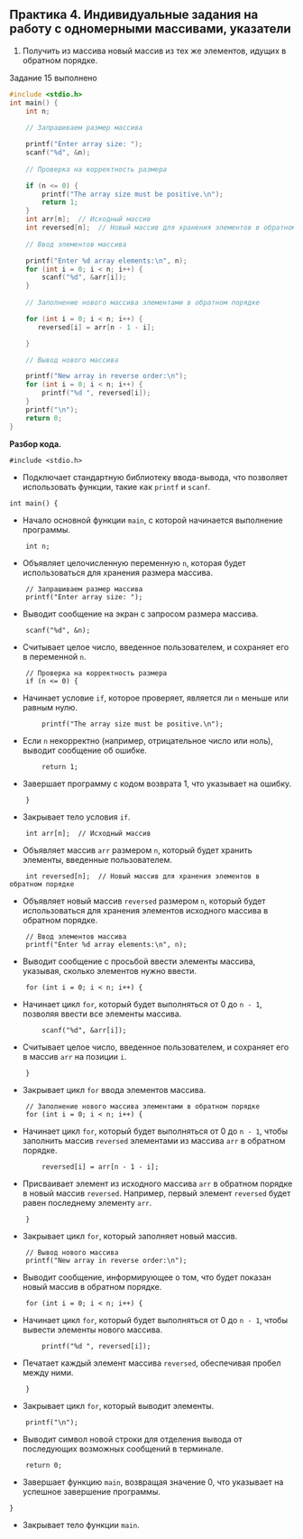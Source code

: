 
## Практика 4. Индивидуальные задания на работу с одномерными массивами, указатели


1. Получить из массива новый массив из тех же элементов, идущих в обратном порядке.

Задание 15 выполнено

```C
#include <stdio.h>
int main() {
    int n;
    
    // Запрашиваем размер массива

    printf("Enter array size: ");
    scanf("%d", &n);
    
    // Проверка на корректность размера

    if (n <= 0) {
        printf("The array size must be positive.\n");
        return 1;
    }
    int arr[n];  // Исходный массив
    int reversed[n];  // Новый массив для хранения элементов в обратном порядке
    
    // Ввод элементов массива

    printf("Enter %d array elements:\n", n);
    for (int i = 0; i < n; i++) {
        scanf("%d", &arr[i]);
    }
    
    // Заполнение нового массива элементами в обратном порядке

    for (int i = 0; i < n; i++) {
       reversed[i] = arr[n - 1 - i];

    }

    // Вывод нового массива

    printf("New array in reverse order:\n");
    for (int i = 0; i < n; i++) {
        printf("%d ", reversed[i]);
    }
    printf("\n");
    return 0;
}

```


**Разбор кода.**


```
#include <stdio.h>
```

- Подключает стандартную библиотеку ввода-вывода, что позволяет использовать функции, такие как `printf` и `scanf`.



```
int main() {
```

- Начало основной функции `main`, с которой начинается выполнение программы.


```
    int n;
```

- Объявляет целочисленную переменную `n`, которая будет использоваться для хранения размера массива.


```
    // Запрашиваем размер массива
    printf("Enter array size: ");
```

- Выводит сообщение на экран с запросом размера массива.


```
    scanf("%d", &n);
```

- Считывает целое число, введенное пользователем, и сохраняет его в переменной `n`.


```
    // Проверка на корректность размера
    if (n <= 0) {
```

- Начинает условие `if`, которое проверяет, является ли `n` меньше или равным нулю.

```
        printf("The array size must be positive.\n");
```

- Если `n` некорректно (например, отрицательное число или ноль), выводит сообщение об ошибке.

```
        return 1;
```

- Завершает программу с кодом возврата 1, что указывает на ошибку.


```
    }
```

- Закрывает тело условия `if`.


```
    int arr[n];  // Исходный массив
```

- Объявляет массив `arr` размером `n`, который будет хранить элементы, введенные пользователем.


```
    int reversed[n];  // Новый массив для хранения элементов в обратном порядке
```

- Объявляет новый массив `reversed` размером `n`, который будет использоваться для хранения элементов исходного массива в обратном порядке.


```
    // Ввод элементов массива
    printf("Enter %d array elements:\n", n);
```

- Выводит сообщение с просьбой ввести элементы массива, указывая, сколько элементов нужно ввести.


```
    for (int i = 0; i < n; i++) {
```

- Начинает цикл `for`, который будет выполняться от 0 до `n - 1`, позволяя ввести все элементы массива.


```
        scanf("%d", &arr[i]);
```

- Считывает целое число, введенное пользователем, и сохраняет его в массив `arr` на позиции `i`.


```
    }
```

- Закрывает цикл `for` ввода элементов массива.


```
    // Заполнение нового массива элементами в обратном порядке
    for (int i = 0; i < n; i++) {
```

- Начинает цикл `for`, который будет выполняться от 0 до `n - 1`, чтобы заполнить массив `reversed` элементами из массива `arr` в обратном порядке.

```
        reversed[i] = arr[n - 1 - i];
```

- Присваивает элемент из исходного массива `arr` в обратном порядке в новый массив `reversed`. Например, первый элемент `reversed` будет равен последнему элементу `arr`.


```
    }
```

- Закрывает цикл `for`, который заполняет новый массив.


```
    // Вывод нового массива
    printf("New array in reverse order:\n");
```

- Выводит сообщение, информирующее о том, что будет показан новый массив в обратном порядке.



```
    for (int i = 0; i < n; i++) {
```

- Начинает цикл `for`, который будет выполняться от 0 до `n - 1`, чтобы вывести элементы нового массива.



```
        printf("%d ", reversed[i]);
```

- Печатает каждый элемент массива `reversed`, обеспечивая пробел между ними.



```
    }
```

- Закрывает цикл `for`, который выводит элементы.



```
    printf("\n");
```

- Выводит символ новой строки для отделения вывода от последующих возможных сообщений в терминале.



```
    return 0;
```

- Завершает функцию `main`, возвращая значение 0, что указывает на успешное завершение программы.


```
}
```

- Закрывает тело функции `main`.

